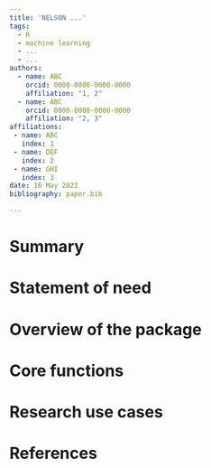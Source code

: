 ```yaml
---
title: 'NELSON ...'
tags:
  - R
  - machine learning
  - ...
  - ...
authors:
  - name: ABC
    orcid: 0000-0000-0000-0000
    affiliation: "1, 2"
  - name: ABC
    orcid: 0000-0000-0000-0000
    affiliation: "2, 3"
affiliations:
 - name: ABC
   index: 1
 - name: DEF
   index: 2
 - name: GHI
   index: 3
date: 16 May 2022
bibliography: paper.bib

---
```


# Summary


# Statement of need


# Overview of the package

# Core functions

# Research use cases



# References
